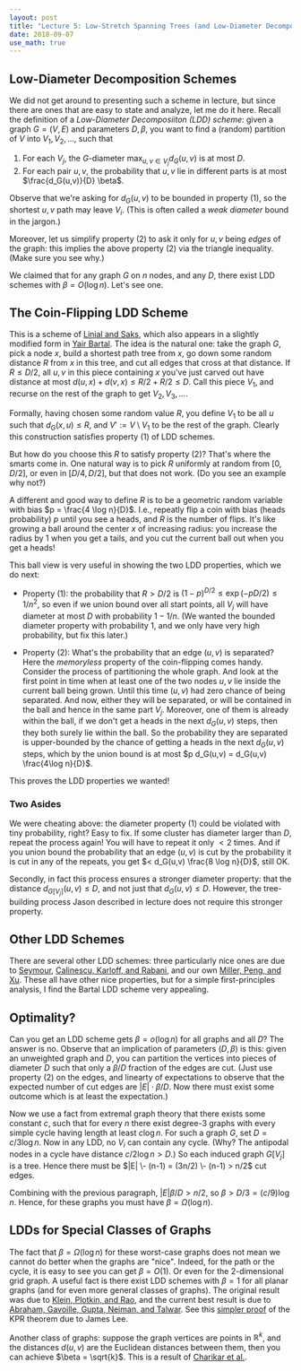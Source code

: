 ```yaml
---
layout: post
title: "Lecture 5: Low-Stretch Spanning Trees (and Low-Diameter Decompositions)"
date: 2018-09-07
use_math: true
---
```


## Low-Diameter Decomposition Schemes

We did not get around to presenting such a scheme in lecture, but since
there are ones that are easy to state and analyze, let me do it here.
Recall the definition of a _Low-Diameter Decomposiiton (LDD) scheme_:
given a graph $G = (V,E)$ and parameters $D, \beta$, you want to find a
(random) partition of $V$ into $V_1, V_2, \ldots$, such that

1. For each $V_j$, the $G$-diameter $\max_{u,v \in V_j} d_G(u,v)$ is at
   most $D$.
2. For each pair $u,v$, the probability that $u, v$ lie in different
   parts is at most $\frac{d_G(u,v)}{D} \beta$.

Observe that we're asking for $d_G(u,v)$ to be bounded in property (1),
so the shortest $u,v$ path may leave $V_i$. (This is often called a
_weak diameter_ bound in the jargon.)

Moreover, let us simplify property (2) to ask it only for $u,v$ being
*edges* of the graph: this implies the above property (2) via the
triangle inequality. (Make sure you see why.)

We claimed that for any graph $G$ on $n$ nodes, and any $D$, there exist
LDD schemes with $\beta = O(\log n)$. Let's see one.

## The Coin-Flipping LDD Scheme

This is a scheme of [Linial and
Saks](http://www.cs.huji.ac.il/~nati/PAPERS/low_diam_dcmps.pdf), which
also appears in a slightly modified form in [Yair
Bartal](http://www.cs.huji.ac.il/~yair/pubs/B-prob-approx.ps). The idea
is the natural one: take the graph $G$, pick a node $x$, build a
shortest path tree from $x$, go down some random distance $R$ from $x$
in this tree, and cut all edges that cross at that distance. If $R \leq
D/2$, all $u,v$ in this piece containing $x$ you've just carved out have
distance at most $d(u,x) + d(v,x) \leq R/2 + R/2 \leq D$. Call this
piece $V_1$, and recurse on the rest of the graph to get $V_2, V_3,
\ldots$.

Formally, having chosen some random value $R$, you define $V_1$ to be
all $u$ such that $d_G(x,u) \leq R$, and $V' := V \setminus V_1$ to be
the rest of the graph. Clearly this construction satisfies property (1)
of LDD schemes.

But how do you choose this $R$ to satisfy property (2)? That's where the
smarts come in. One natural way is to pick $R$ uniformly at random from
$[0,D/2]$, or even in $[D/4,D/2]$, but that does not work. (Do you see
an example why not?)

A different and good way to define $R$ is to be a geometric random
variable with bias $p = \frac{4 \log n}{D}$. I.e., repeatly flip a coin
with bias (heads probability) $p$ until you see a heads, and $R$ is the
number of flips. It's like growing a ball around the center $x$ of
increasing radius: you increase the radius by $1$ when you get a tails,
and you cut the current ball out when you get a heads!

This ball view is very useful in showing the two LDD properties, which
we do next:

+ Property (1): the probability that $R > D/2$ is $(1-p)^{D/2} \leq
\exp(-pD/2) \leq 1/n^2$, so even if we union bound over all start
points, all $V_j$ will have diameter at most $D$ with probability $1 -
1/n$. (We wanted the bounded diameter property with probability $1$,
and we only have very high probability, but fix this later.)

+ Property (2): What's the probability that an edge $(u,v)$ is
separated? Here the _memoryless_ property of the coin-flipping comes
handy. Consider the process of partitioning the whole graph. And look at
the first point in time when at least one of the two nodes $u,v$ lie
inside the current ball being grown. Until this time $(u,v)$ had zero
chance of being separated. And now, either they will be separated, or
will be contained in the ball and hence in the same part
$V_j$. Moreover, one of them is already within the ball, if we don't get
a heads in the next $d_G(u,v)$ steps, then they both surely lie within
the ball. So the probability they are separated is upper-bounded by the
chance of getting a heads in the next $d_G(u,v)$ steps, which by the
union bound is at most $p d_G(u,v) = d_G(u,v) \frac{4\log n}{D}$.

This proves the LDD properties we wanted!

### Two Asides

We were cheating above: the diameter property (1) could be violated with
tiny probability, right? Easy to fix. If some cluster has diameter
larger than $D$, repeat the process again! You will have to repeat it
only $< 2$ times. And if you union bound the probability that an edge
$(u,v)$ is cut by the probability it is cut in any of the repeats, you
get $< d_G(u,v) \frac{8 \log n}{D}$, still OK.

Secondly, in fact this process ensures a stronger diameter property:
that the distance $d_{G[V_j]}(u,v) \leq D$, and not just that $d_G(u,v)
\leq D$. However, the tree-building process Jason described in lecture
does not require this stronger property.

## Other LDD Schemes

There are several other LDD schemes: three particularly nice ones are
due to [Seymour](https://link.springer.com/article/10.1007/BF01200760), [Calinescu, Karloff, and Rabani](http://epubs.siam.org/doi/pdf/10.1137/S0097539701395978), and our
own [Miller, Peng, and Xu](http://arxiv.org/abs/1307.3692). These all have other nice properties,
but for a simple first-principles analysis, I find the Bartal LDD scheme
very appealing.

## Optimality?

Can you get an LDD scheme gets $\beta = o(\log n)$ for all graphs and
all $D$? The answer is no. Observe that an implication of parameters
$(D, \beta)$ is this: given an unweighted graph and $D$, you can
partition the vertices into pieces of diameter $D$ such that only a
$\beta/D$ fraction of the edges are cut. (Just use property (2) on the
edges, and linearty of expectations to observe that the expected number
of cut edges are $|E| \cdot \beta/D$. Now there must exist some outcome
which is at least the expectation.)

Now we use a fact from extremal graph theory that there exists some
constant $c$, such that for every $n$ there exist degree-3 graphs with
every simple cycle having length at least $c \log n$. For such a graph
$G$, set $D = c/3 \log n$. Now in any LDD, no $V_i$ can contain any
cycle. (Why? The antipodal nodes in a cycle have distance $c/2 \log n >
D$.) So each induced graph $G[V_j]$ is a tree. Hence there must be $|E|
\- (n-1) = (3n/2) \- (n-1) > n/2$ cut edges.

Combining with the previous paragraph, $|E| \beta/D > n/2$, so $\beta >
D/3 = (c/9) \log n$. Hence, for these graphs you must have $\beta =
\Omega(\log n)$.

## LDDs for Special Classes of Graphs

The fact that $\beta = \Omega(\log n)$ for these worst-case graphs does
not mean we cannot do better when the graphs are "nice". Indeed, for the
path or the cycle, it is easy to see you can get $\beta = O(1)$. Or even
for the $2$-dimensional grid graph. A useful fact is there exist LDD
schemes with $\beta = 1$ for all planar graphs (and for even more
general classes of graphs). The original result was due to [Klein,
Plotkin, and Rao](http://dl.acm.org/citation.cfm?id=167261), and the
current best result is due to [Abraham, Gavoille, Gupta, Neiman, and
Talwar](https://arxiv.org/abs/1311.3048). See this [simpler
proof](https://tcsmath.wordpress.com/tag/klein-plotkin-rao/) of the KPR
theorem due to James Lee.

Another class of graphs: suppose the graph vertices are points in
$\mathbb{R}^k$, and the distances $d(u,v)$ are the Euclidean distances
between them, then you can achieve $\beta = \sqrt{k}$. This is a result
of [Charikar et al.](https://www.cis.upenn.edu/~sudipto/mypapers/deterministic_two.pdf).
